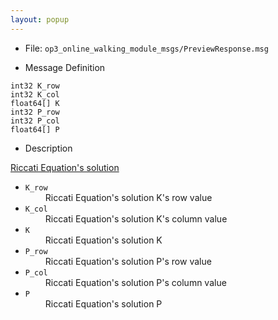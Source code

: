 ```yaml
---
layout: popup
---
```


- File: `op3_online_walking_module_msgs/PreviewResponse.msg`

- Message Definition
 ```
 int32 K_row
 int32 K_col
 float64[] K
 int32 P_row
 int32 P_col
 float64[] P
 ```

- Description

[Riccati Equation's solution](https://help.scilab.org/doc/5.5.2/en_US/riccati.html)

* `K_row`   
&emsp;&emsp; Riccati Equation's solution K's row value      
* `K_col`    
&emsp;&emsp; Riccati Equation's solution K's column value   
* `K`   
&emsp;&emsp; Riccati Equation's solution K      
* `P_row`    
&emsp;&emsp; Riccati Equation's solution P's row value   
* `P_col`   
&emsp;&emsp; Riccati Equation's solution P's column value      
* `P`   
&emsp;&emsp; Riccati Equation's solution P      



